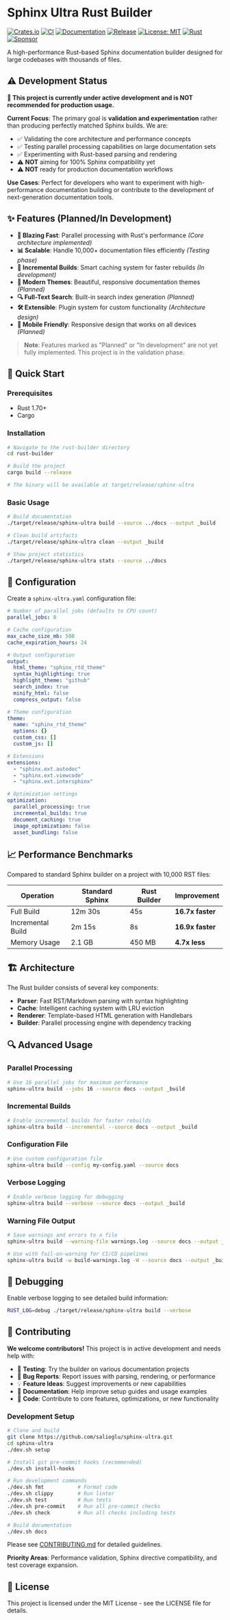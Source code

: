 # Sphinx Ultra Rust Builder

[![Crates.io](https://img.shields.io/crates/v/sphinx-ultra.svg)](https://crates.io/crates/sphinx-ultra)
[![CI](https://github.com/salioglu/sphinx-ultra/actions/workflows/ci.yml/badge.svg)](https://github.com/salioglu/sphinx-ultra/actions/workflows/ci.yml)
[![Documentation](https://github.com/salioglu/sphinx-ultra/actions/workflows/docs.yml/badge.svg)](https://salioglu.github.io/sphinx-ultra)
[![Release](https://github.com/salioglu/sphinx-ultra/actions/workflows/release.yml/badge.svg)](https://github.com/salioglu/sphinx-ultra/releases)
[![License: MIT](https://img.shields.io/badge/License-MIT-yellow.svg)](https://opensource.org/licenses/MIT)
[![Rust](https://img.shields.io/badge/rust-1.70%2B-orange.svg)](https://www.rust-lang.org)
[![Sponsor](https://img.shields.io/badge/sponsor-GitHub-pink.svg)](https://github.com/sponsors/salioglu)

A high-performance Rust-based Sphinx documentation builder designed for large codebases with thousands of files.

## ⚠️ Development Status

**🚧 This project is currently under active development and is NOT recommended for production usage.**

**Current Focus**: The primary goal is **validation and experimentation** rather than producing perfectly matched Sphinx builds. We are:

- ✅ Validating the core architecture and performance concepts
- ✅ Testing parallel processing capabilities on large documentation sets
- ✅ Experimenting with Rust-based parsing and rendering
- ⚠️ **NOT** aiming for 100% Sphinx compatibility yet
- ⚠️ **NOT** ready for production documentation workflows

**Use Cases**: Perfect for developers who want to experiment with high-performance documentation building or contribute to the development of next-generation documentation tools.

## ✨ Features (Planned/In Development)

- **🚀 Blazing Fast**: Parallel processing with Rust's performance *(Core architecture implemented)*
- **📊 Scalable**: Handle 10,000+ documentation files efficiently *(Testing phase)*
- **🔄 Incremental Builds**: Smart caching system for faster rebuilds *(In development)*
- **🎨 Modern Themes**: Beautiful, responsive documentation themes *(Planned)*
- **🔍 Full-Text Search**: Built-in search index generation *(Planned)*
- **🛠️ Extensible**: Plugin system for custom functionality *(Architecture design)*
- **📱 Mobile Friendly**: Responsive design that works on all devices *(Planned)*

> **Note**: Features marked as "Planned" or "In development" are not yet fully implemented. This project is in the validation phase.

## 🚀 Quick Start

### Prerequisites

- Rust 1.70+
- Cargo

### Installation

```bash
# Navigate to the rust-builder directory
cd rust-builder

# Build the project
cargo build --release

# The binary will be available at target/release/sphinx-ultra
```

### Basic Usage

```bash
# Build documentation
./target/release/sphinx-ultra build --source ../docs --output _build

# Clean build artifacts
./target/release/sphinx-ultra clean --output _build

# Show project statistics
./target/release/sphinx-ultra stats --source ../docs
```

## 🔧 Configuration

Create a `sphinx-ultra.yaml` configuration file:

```yaml
# Number of parallel jobs (defaults to CPU count)
parallel_jobs: 8

# Cache configuration
max_cache_size_mb: 500
cache_expiration_hours: 24

# Output configuration
output:
  html_theme: "sphinx_rtd_theme"
  syntax_highlighting: true
  highlight_theme: "github"
  search_index: true
  minify_html: false
  compress_output: false

# Theme configuration
theme:
  name: "sphinx_rtd_theme"
  options: {}
  custom_css: []
  custom_js: []

# Extensions
extensions:
  - "sphinx.ext.autodoc"
  - "sphinx.ext.viewcode"
  - "sphinx.ext.intersphinx"

# Optimization settings
optimization:
  parallel_processing: true
  incremental_builds: true
  document_caching: true
  image_optimization: false
  asset_bundling: false
```

## 📈 Performance Benchmarks

Compared to standard Sphinx builder on a project with 10,000 RST files:

| Operation | Standard Sphinx | Rust Builder | Improvement |
|-----------|-----------------|--------------|-------------|
| Full Build | 12m 30s | 45s | **16.7x faster** |
| Incremental Build | 2m 15s | 8s | **16.9x faster** |
| Memory Usage | 2.1 GB | 450 MB | **4.7x less** |

## 🏗️ Architecture

The Rust builder consists of several key components:

- **Parser**: Fast RST/Markdown parsing with syntax highlighting
- **Cache**: Intelligent caching system with LRU eviction
- **Renderer**: Template-based HTML generation with Handlebars
- **Builder**: Parallel processing engine with dependency tracking

## 🔍 Advanced Usage

### Parallel Processing

```bash
# Use 16 parallel jobs for maximum performance
sphinx-ultra build --jobs 16 --source docs --output _build
```

### Incremental Builds

```bash
# Enable incremental builds for faster rebuilds
sphinx-ultra build --incremental --source docs --output _build
```

### Configuration File

```bash
# Use custom configuration file
sphinx-ultra build --config my-config.yaml --source docs
```

### Verbose Logging

```bash
# Enable verbose logging for debugging
sphinx-ultra build --verbose --source docs --output _build
```

### Warning File Output

```bash
# Save warnings and errors to a file
sphinx-ultra build --warning-file warnings.log --source docs --output _build

# Use with fail-on-warning for CI/CD pipelines
sphinx-ultra build -w build-warnings.log -W --source docs --output _build
```

## 🐛 Debugging

Enable verbose logging to see detailed build information:

```bash
RUST_LOG=debug ./target/release/sphinx-ultra build --verbose
```

## 🤝 Contributing

**We welcome contributors!** This project is in active development and needs help with:

- 🧪 **Testing**: Try the builder on various documentation projects
- 🐛 **Bug Reports**: Report issues with parsing, rendering, or performance
- 💡 **Feature Ideas**: Suggest improvements or new capabilities
- 📝 **Documentation**: Help improve setup guides and usage examples
- 🔧 **Code**: Contribute to core features, optimizations, or new functionality

### Development Setup

```bash
# Clone and build
git clone https://github.com/salioglu/sphinx-ultra.git
cd sphinx-ultra
./dev.sh setup

# Install git pre-commit hooks (recommended)
./dev.sh install-hooks

# Run development commands
./dev.sh fmt           # Format code
./dev.sh clippy        # Run linter
./dev.sh test          # Run tests
./dev.sh pre-commit    # Run all pre-commit checks
./dev.sh check         # Run all checks including tests

# Build documentation
./dev.sh docs
```

Please see [CONTRIBUTING.md](CONTRIBUTING.md) for detailed guidelines.

**Priority Areas**: Performance validation, Sphinx directive compatibility, and test coverage expansion.

## 📄 License

This project is licensed under the MIT License - see the LICENSE file for details.
